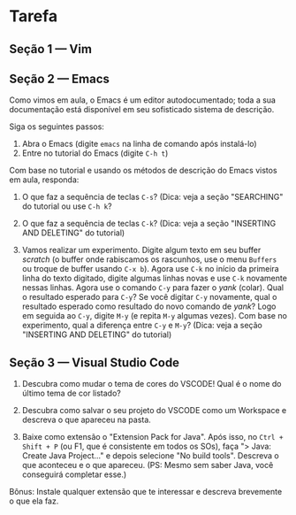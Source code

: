 # Tarefa

## Seção 1 — Vim

## Seção 2 — Emacs

Como vimos em aula, o Emacs é um editor autodocumentado; toda a sua documentação está disponível em seu sofisticado sistema de descrição.

Siga os seguintes passos:
1. Abra o Emacs (digite `emacs` na linha de comando após instalá-lo)
2. Entre no tutorial do Emacs (digite `C-h t`)

Com base no tutorial e usando os métodos de descrição do Emacs vistos em aula, responda:

1. O que faz a sequência de teclas `C-s`? (Dica: veja a seção "SEARCHING" do tutorial ou use `C-h k`?

2. O que faz a sequência de teclas `C-k`? (Dica: veja a seção "INSERTING AND DELETING" do tutorial)

3. Vamos realizar um experimento. Digite algum texto em seu buffer *scratch* (o buffer onde rabiscamos os rascunhos, use o menu `Buffers` ou troque de buffer usando `C-x b`). Agora use `C-k` no início da primeira linha do texto digitado, digite algumas linhas novas e use `C-k` novamente nessas linhas. Agora use o comando `C-y` para fazer o *yank* (colar). 
   Qual o resultado esperado para `C-y`? Se você digitar `C-y` novamente, qual o resultado esperado como resultado do novo comando de *yank*? Logo em seguida ao `C-y`, digite `M-y` (e repita `M-y` algumas vezes). Com base no experimento, qual a diferença entre `C-y` e `M-y`? (Dica: veja a seção "INSERTING AND DELETING" do tutorial)

## Seção 3 — Visual Studio Code

1. Descubra como mudar o tema de cores do VSCODE! Qual é o nome do último tema de cor listado?

2. Descubra como salvar o seu projeto do VSCODE como um Workspace e descreva o que apareceu na pasta.

3. Baixe como extensão o "Extension Pack for Java". Após isso, no `Ctrl + Shift + P` (ou F1, que é consistente em todos os SOs), faça "> Java: Create Java Project..." e depois selecione "No build tools". Descreva o que aconteceu e o que apareceu.
(PS: Mesmo sem saber Java, você conseguirá completar esse.)

Bônus: Instale qualquer extensão que te interessar e descreva brevemente o que ela faz.
